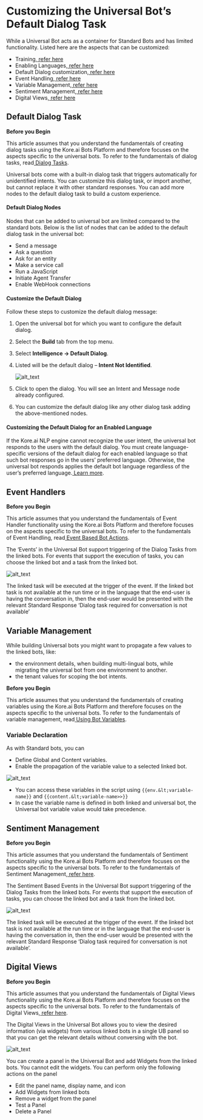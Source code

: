 
# **Customizing the Universal Bot’s Default Dialog Task**

	

		

			

While a Universal Bot acts as a container for Standard Bots and has limited functionality. Listed here are the aspects that can be customized:



* Training,[ refer here](https://developer.kore.ai/docs/bots/advanced-topics/universal-bot/training-a-universal-bot/)
* Enabling Languages,[ refer here](https://developer.kore.ai/docs/bots/advanced-topics/universal-bot/enabling-additional-languages-for-the-universal-bot/)
* Default Dialog customization,[ refer here](https://developer.kore.ai/docs/bots/advanced-topics/universal-bot/customizing-the-universal-bots-default-dialog-task/#Default_Dialog_Task)
* Event Handling,[ refer here](https://developer.kore.ai/docs/bots/advanced-topics/universal-bot/customizing-the-universal-bots-default-dialog-task/#Event_Handlers)
* Variable Management,[ refer here](https://developer.kore.ai/docs/bots/advanced-topics/universal-bot/customizing-the-universal-bots-default-dialog-task/#Variable_Management)
* Sentiment Management,[ refer here](https://developer.kore.ai/docs/bots/advanced-topics/universal-bot/customizing-the-universal-bots-default-dialog-task/#Sentiment_Management)
* Digital Views,[ refer here](https://developer.kore.ai/docs/bots/advanced-topics/universal-bot/customizing-the-universal-bots-default-dialog-task/#Digital_Views)

		

	

	

		

			


## **Default Dialog Task**

**Before you Begin**

This article assumes that you understand the fundamentals of creating dialog tasks using the Kore.ai Bots Platform and therefore focuses on the aspects specific to the universal bots. To refer to the fundamentals of dialog tasks, read[ Dialog Tasks](https://developer.kore.ai/docs/bots/bot-builder-tool/dialog-task/dialog-tasks/).

		

	

	

		

			

Universal bots come with a built-in dialog task that triggers automatically for unidentified intents. You can customize this dialog task, or import another, but cannot replace it with other standard responses. You can add more nodes to the default dialog task to build a custom experience.

		

	

	

		

			


#### **Default Dialog Nodes**

Nodes that can be added to universal bot are limited compared to the standard bots. Below is the list of nodes that can be added to the default dialog task in the universal bot:



* Send a message
* Ask a question
* Ask for an entity
* Make a service call
* Run a JavaScript
* Initiate Agent Transfer
* Enable WebHook connections

		

	

	

		

			


#### **Customize the Default Dialog**

Follow these steps to customize the default dialog message:



1. Open the universal bot for which you want to configure the default dialog.
2. Select the **Build** tab from the top menu.
3. Select **Intelligence -> Default Dialog**.
4. Listed will be the default dialog – **Intent Not Identified**. 
[ ](https://kore-wordpress.s3.us-east-2.amazonaws.com/developer.kore.ai/wp-content/uploads/20210630123543/ub_defaultDialog.png)




    ![alt_text](images/cusbotdiat5.png "image_tooltip")

5. Click to open the dialog. You will see an Intent and Message node already configured.
6. You can customize the default dialog like any other dialog task adding the above-mentioned nodes.

		

	

	

		

			


#### **Customizing the Default Dialog for an Enabled Language**

If the Kore.ai NLP engine cannot recognize the user intent, the universal bot responds to the users with the default dialog. You must create language-specific versions of the default dialog for each enabled language so that such bot responses go in the users’ preferred language. Otherwise, the universal bot responds applies the default bot language regardless of the user’s preferred language.[ Learn more](https://developer.kore.ai/docs/bots/advanced-topics/universal-bot/enabling-additional-languages-for-the-universal-bot/).

		

	

	

		

			


## **Event Handlers**

**Before you Begin**

This article assumes that you understand the fundamentals of Event Handler functionality using the Kore.ai Bots Platform and therefore focuses on the aspects specific to the universal bots. To refer to the fundamentals of Event Handling, read[ Event Based Bot Actions](https://developer.kore.ai/docs/bots/bot-intelligence/event-based-bot-actions/).

The ‘Events’ in the Universal Bot support triggering of the Dialog Tasks from the linked bots. For events that support the execution of tasks, you can choose the linked bot and a task from the linked bot.




![alt_text](images/cusbotdiat2.png "image_tooltip")


The linked task will be executed at the trigger of the event. If the linked bot task is not available at the run time or in the language that the end-user is having the conversation in, then the end-user would be presented with the relevant Standard Response ‘Dialog task required for conversation is not available’

		

	

	

		

			


## **Variable Management**

While building Universal bots you might want to propagate a few values to the linked bots, like:



* the environment details, when building multi-lingual bots, while migrating the universal bot from one environment to another.
* the tenant values for scoping the bot intents.

**Before you Begin**

This article assumes that you understand the fundamentals of creating variables using the Kore.ai Bots Platform and therefore focuses on the aspects specific to the universal bots. To refer to the fundamentals of variable management, read[ Using Bot Variables](https://developer.kore.ai/docs/bots/bot-settings/bot-management/using-bot-variables/).

		

	

	

		

			


### **Variable Declaration**

As with Standard bots, you can



* Define Global and Content variables.
* Enable the propagation of the variable value to a selected linked bot. 
[ ](https://kore-wordpress.s3.us-east-2.amazonaws.com/developer.kore.ai/wp-content/uploads/20210630123737/ub_variables-1.png)




![alt_text](images/cusbotdiat4.png "image_tooltip")

* You can access these variables in the script using `{{env.&lt;variable-name}}` and `{{content.&lt;variable-name>>}}`
* In case the variable name is defined in both linked and universal bot, the Universal bot variable value would take precedence.

		

	

	

		

			


## **Sentiment Management**

**Before you Begin**

This article assumes that you understand the fundamentals of Sentiment functionality using the Kore.ai Bots Platform and therefore focuses on the aspects specific to the universal bots. To refer to the fundamentals of Sentiment Management,[ refer here](https://developer.kore.ai/docs/bots/advanced-topics/sentiment-management/).

The Sentiment Based Events in the Universal Bot support triggering of the Dialog Tasks from the linked bots. For events that support the execution of tasks, you can choose the linked bot and a task from the linked bot.





![alt_text](images/cusbotdiat3.png "image_tooltip")


The linked task will be executed at the trigger of the event. If the linked bot task is not available at the run time or in the language that the end-user is having the conversation in, then the end-user would be presented with the relevant Standard Response ‘Dialog task required for conversation is not available’.

		

	

	

		

			


## **Digital Views**

**Before you Begin**

This article assumes that you understand the fundamentals of Digital Views functionality using the Kore.ai Bots Platform and therefore focuses on the aspects specific to the universal bots. To refer to the fundamentals of Digital Views,[ refer here](https://developer.kore.ai/docs/bots/bot-builder-tool/digital-views/).

The Digital Views in the Universal Bot allows you to view the desired information (via widgets) from various linked bots in a single UB panel so that you can get the relevant details without conversing with the bot.




![alt_text](images/cusbotdiat1.png "image_tooltip")


You can create a panel in the Universal Bot and add Widgets from the linked bots. You cannot edit the widgets. You can perform only the following actions on the panel



* Edit the panel name, display name, and icon
* Add Widgets from linked bots
* Remove a widget from the panel
* Test a Panel
* Delete a Panel

		

